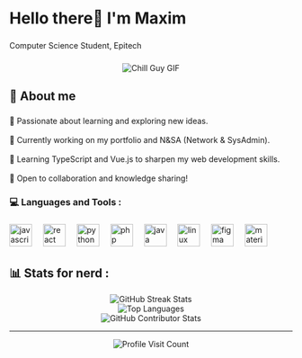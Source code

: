 <h1 align="left">Hello there👋 I'm Maxim</h1>

###

<p align="left">Computer Science Student, Epitech<br></p>

###

<div align="center">
  <img src="https://media.giphy.com/media/qJzZ4APiDZQuJDY7vh/giphy.gif" alt="Chill Guy GIF" />
</div>

###

<h2 align="left">💫 About me</h2>

###

<p align="left">
    🔭 Passionate about learning and exploring new ideas.<br><br>
    🔧 Currently working on my portfolio and N&SA (Network & SysAdmin).<br><br>
    🌱 Learning TypeScript and Vue.js to sharpen my web development skills.<br><br>
    🤝 Open to collaboration and knowledge sharing!
</p>

###

<h3 align="left">💻 Languages and Tools :</h3>

###

<div align="left">
  <img src="https://cdn.jsdelivr.net/gh/devicons/devicon/icons/javascript/javascript-original.svg" height="40" alt="javascript logo" />
  <img width="12" />
  <img src="https://cdn.jsdelivr.net/gh/devicons/devicon/icons/react/react-original.svg" height="40" alt="react logo" />
  <img width="12" />
  <img src="https://cdn.jsdelivr.net/gh/devicons/devicon/icons/python/python-original.svg" height="40" alt="python logo" />
  <img width="12" />
  <img src="https://cdn.jsdelivr.net/gh/devicons/devicon/icons/php/php-original.svg" height="40" alt="php logo" />
  <img width="12" />
  <img src="https://cdn.jsdelivr.net/gh/devicons/devicon/icons/java/java-original.svg" height="40" alt="java logo" />
  <img width="12" />
  <img src="https://cdn.jsdelivr.net/gh/devicons/devicon/icons/linux/linux-original.svg" height="40" alt="linux logo" />
  <img width="12" />
  <img src="https://cdn.jsdelivr.net/gh/devicons/devicon/icons/figma/figma-original.svg" height="40" alt="figma logo" />
  <img width="12" />
  <img src="https://cdn.jsdelivr.net/gh/devicons/devicon/icons/materialui/materialui-original.svg" height="40" alt="materialui logo" />
</div>

###

<h2 align="left">📊 Stats for nerd :</h2>

<div align="center">
  <img src="https://github-readme-streak-stats.herokuapp.com/?user=Maxim-Dubreil&theme=ambient_gradient&hide_border=true" alt="GitHub Streak Stats" />
</div>

<div align="center">
  <img src="https://github-readme-stats.vercel.app/api/top-langs/?username=Maxim-Dubreil&theme=ambient_gradient&hide_border=true&include_all_commits=true&count_private=true&layout=compact" alt="Top Languages" />
</div>

<div align="center">
  <img src="https://github-contributor-stats.vercel.app/api?username=Maxim-Dubreil&limit=5&theme=ambient_gradient&combine_all_yearly_contributions=true" alt="GitHub Contributor Stats" />
</div>

---

<div align="center">
  <img src="https://visitcount.itsvg.in/api?id=Maxim-Dubreil&icon=1&color=6" alt="Profile Visit Count" />
</div>

